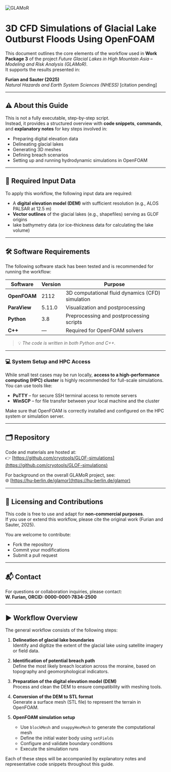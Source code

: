 ![GLAMoR](https://cryo-tools.org/wp-content/uploads/2020/07/GLAMoR-LOGO-400px.png)
# 3D CFD Simulations of Glacial Lake Outburst Floods Using OpenFOAM

This document outlines the core elements of the workflow used in **Work Package 3** 
of the project *Future Glacial Lakes in High Mountain Asia – Modeling and Risk Analysis (GLAMoR)*.  
It supports the results presented in:

**Furian and Sauter (2025)**  
*Natural Hazards and Earth System Sciences (NHESS)* [citation pending]

---

## ⚠️ About this Guide

This is not a fully executable, step-by-step script.  
Instead, it provides a structured overview with **code snippets**, **commands**, and **explanatory notes** for key steps involved in:

- Preparing digital elevation data
- Delineating glacial lakes
- Generating 3D meshes
- Defining breach scenarios
- Setting up and running hydrodynamic simulations in OpenFOAM

---

## 🧩 Required Input Data

To apply this workflow, the following input data are required:

- A **digital elevation model (DEM)** with sufficient resolution (e.g., ALOS PALSAR at 12.5 m)
- **Vector outlines** of the glacial lakes (e.g., shapefiles) serving as GLOF origins
- lake bathymetry data (or ice-thickness data for calculating the lake volume)

---

## 🛠 Software Requirements

The following software stack has been tested and is recommended for running the workflow:

| Software     | Version   | Purpose                                 |
|--------------|-----------|------------------------------------------|
| **OpenFOAM** | 2112      | 3D computational fluid dynamics (CFD) simulation |
| **ParaView** | 5.11.0    | Visualization and postprocessing         |
| **Python**   | 3.8       | Preprocessing and postprocessing scripts |
| **C++**      | —         | Required for OpenFOAM solvers            |

> 💡 *The code is written in both Python and C++.*

---

### 💻 System Setup and HPC Access

While small test cases may be run locally, **access to a high-performance computing (HPC) cluster** is highly recommended for full-scale simulations. You can use tools like:

- **PuTTY** – for secure SSH terminal access to remote servers
- **WinSCP** – for file transfer between your local machine and the cluster

Make sure that OpenFOAM is correctly installed and configured on the HPC system or simulation server.

---

## 🗂 Repository

Code and materials are hosted at:  
👉 [https://github.com/cryotools/GLOF-simulations](https://github.com/cryotools/GLOF-simulations)

For background on the overall GLAMoR project, see:  
🌐 [https://hu-berlin.de/glamor](https://hu-berlin.de/glamor)

---

## 📄 Licensing and Contributions

This code is free to use and adapt for **non-commercial purposes**.  
If you use or extend this workflow, please cite the original work (Furian and Sauter, 2025).

You are welcome to contribute:
- Fork the repository
- Commit your modifications
- Submit a pull request

---

## 📬 Contact

For questions or collaboration inquiries, please contact:  
**W. Furian, ORCID: 0000-0001-7834-2500**

---

## ▶️ Workflow Overview

The general workflow consists of the following steps:

1. **Delineation of glacial lake boundaries**  
   Identify and digitize the extent of the glacial lake using satellite imagery or field data.

2. **Identification of potential breach path**  
   Define the most likely breach location across the moraine, based on topography and geomorphological indicators.

3. **Preparation of the digital elevation model (DEM)**  
   Process and clean the DEM to ensure compatibility with meshing tools.

4. **Conversion of the DEM to STL format**  
   Generate a surface mesh (STL file) to represent the terrain in OpenFOAM.

5. **OpenFOAM simulation setup**  
   - Use `blockMesh` and `snappyHexMesh` to generate the computational mesh  
   - Define the initial water body using `setFields`  
   - Configure and validate boundary conditions  
   - Execute the simulation runs

Each of these steps will be accompanied by explanatory notes and representative code snippets throughout this guide.
